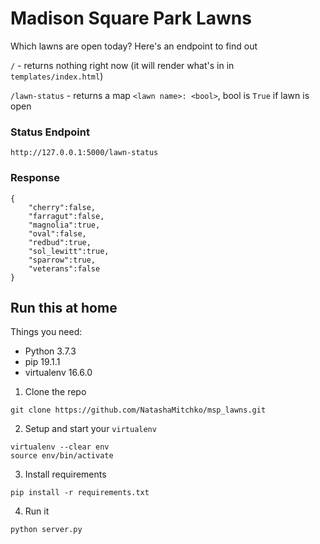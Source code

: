 # Madison Square Park Lawns

Which lawns are open today? Here's an endpoint to find out

`/` - returns nothing right now (it will render what's in in `templates/index.html`)

`/lawn-status` - returns a map `<lawn name>: <bool>`, bool is `True` if lawn is open


### Status Endpoint
```
http://127.0.0.1:5000/lawn-status
```

### Response
```
{
    "cherry":false,
    "farragut":false,
    "magnolia":true,
    "oval":false,
    "redbud":true,
    "sol_lewitt":true,
    "sparrow":true,
    "veterans":false
}
```

## Run this at home

Things you need:
- Python 3.7.3
- pip 19.1.1
- virtualenv 16.6.0

1. Clone the repo
```
git clone https://github.com/NatashaMitchko/msp_lawns.git
```

2. Setup and start your `virtualenv`
```
virtualenv --clear env
source env/bin/activate
```

3. Install requirements
```
pip install -r requirements.txt
```

4. Run it
```
python server.py
```